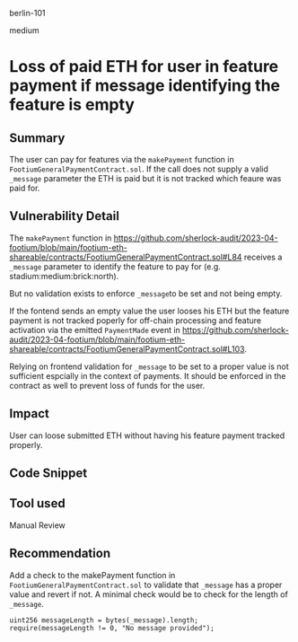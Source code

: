 berlin-101

medium

# Loss of paid ETH for user in feature payment if message identifying the feature is empty

## Summary

The user can pay for features via the `makePayment` function in `FootiumGeneralPaymentContract.sol`. If the call does not supply a valid `_message` parameter the ETH is paid but it is not tracked which feaure was paid for.

## Vulnerability Detail

The `makePayment` function in https://github.com/sherlock-audit/2023-04-footium/blob/main/footium-eth-shareable/contracts/FootiumGeneralPaymentContract.sol#L84 receives a `_message` parameter to identify the feature to pay for (e.g. stadium:medium:brick:north).

But no validation exists to enforce `_message`to be set and not being empty.

If the fontend sends an empty value the user looses his ETH but the feature payment is not tracked poperly for off-chain processing and feature activation via the emitted `PaymentMade` event in https://github.com/sherlock-audit/2023-04-footium/blob/main/footium-eth-shareable/contracts/FootiumGeneralPaymentContract.sol#L103.

Relying on frontend validation for `_message` to be set to a proper value is not sufficient espcially in the context of payments. It should be enforced in the contract as well to prevent loss of funds for the user.

## Impact

User can loose submitted ETH without having his feature payment tracked properly.

## Code Snippet

## Tool used

Manual Review

## Recommendation

Add a check to the makePayment function in `FootiumGeneralPaymentContract.sol` to validate that `_message` has a proper value and revert if not. A minimal check would be to check for the length of `_message`.

```Solidity
uint256 messageLength = bytes(_message).length;
require(messageLength != 0, "No message provided");
```
